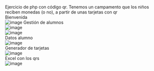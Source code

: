 Ejercicio de php con código qr. Tenemos un campamento que los niños reciben monedas (o no), a partir de unas tarjetas con qr <br>
Bienvenida <br>
![image](https://github.com/sofi131/campamento/assets/91051075/11fd8c31-7694-4da9-9046-026e2b0102b8)
Gestión de alumnos <br>
![image](https://github.com/sofi131/campamento/assets/91051075/42ed4710-8cde-4905-a5fc-45c7c088d67a) <br>
![image](https://github.com/sofi131/campamento/assets/91051075/b752aec1-9aa5-45ec-821c-34f7697c7e73) <br>
Datos alumno <br>
![image](https://github.com/sofi131/campamento/assets/91051075/b389ef26-ad1e-4a1c-8091-f136e8b352e8) <br>
Generador de tarjetas <br>
![image](https://github.com/sofi131/campamento/assets/91051075/105940d6-3196-4665-8b1a-676235fe3c84) <br>
Excel con los qrs <br>
![image](https://github.com/sofi131/campamento/assets/91051075/7b36a5aa-14b3-4221-a9cb-a252e0685cca) <br>






